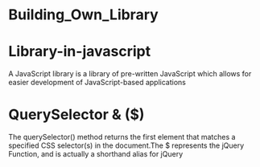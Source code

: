# Building_Own_Library
# Library-in-javascript
A JavaScript library is a library of pre-written JavaScript which allows for easier development of JavaScript-based applications
# QuerySelector & ($)
The querySelector() method returns the first element that matches a specified CSS selector(s) in the document.The $ represents the jQuery Function, and is actually a shorthand alias for jQuery 
